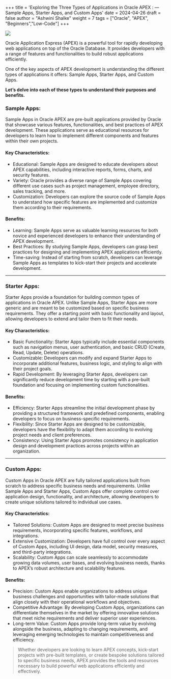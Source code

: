 +++
title = 'Exploring the Three Types of Applications in Oracle APEX : — Sample Apps, Starter Apps, and Custom Apps'
date = 2024-04-26
draft = false
author = "Ashwini Shalke"
weight = 7
tags = ["Oracle", "APEX", "Beginners","Low-Code"]
+++



![](https://cdn-images-1.medium.com/max/2400/1*dcWWQpfQwuJo9WWk2CWlMQ.png)

Oracle Application Express (APEX) is a powerful tool for rapidly developing web applications on top of the Oracle Database. It provides developers with a range of features and functionalities to build robust applications efficiently.

One of the key aspects of APEX development is understanding the different types of applications it offers: Sample Apps, Starter Apps, and Custom Apps.

**Let’s delve into each of these types to understand their purposes and benefits.**

### Sample Apps:

Sample Apps in Oracle APEX are pre-built applications provided by Oracle that showcase various features, functionalities, and best practices of APEX development. These applications serve as educational resources for developers to learn how to implement different components and features within their own projects.

#### Key Characteristics:

*   Educational: Sample Apps are designed to educate developers about APEX capabilities, including interactive reports, forms, charts, and security features.
*   Variety: Oracle provides a diverse range of Sample Apps covering different use cases such as project management, employee directory, sales tracking, and more.
*   Customization: Developers can explore the source code of Sample Apps to understand how specific features are implemented and customize them according to their requirements.

#### Benefits:

*   Learning: Sample Apps serve as valuable learning resources for both novice and experienced developers to enhance their understanding of APEX development.
*   Best Practices: By studying Sample Apps, developers can grasp best practices for designing and implementing APEX applications efficiently.
*   Time-saving: Instead of starting from scratch, developers can leverage Sample Apps as templates to kick-start their projects and accelerate development.

---

### Starter Apps:

Starter Apps provide a foundation for building common types of applications in Oracle APEX. Unlike Sample Apps, Starter Apps are more generic and are meant to be customized based on specific business requirements. They offer a starting point with basic functionality and layout, allowing developers to extend and tailor them to fit their needs.

#### Key Characteristics:

*   Basic Functionality: Starter Apps typically include essential components such as navigation menus, user authentication, and basic CRUD (Create, Read, Update, Delete) operations.
*   Customizable: Developers can modify and expand Starter Apps to incorporate additional features, business logic, and styling to align with their project goals.
*   Rapid Development: By leveraging Starter Apps, developers can significantly reduce development time by starting with a pre-built foundation and focusing on implementing custom functionalities.

#### Benefits:

*   Efficiency: Starter Apps streamline the initial development phase by providing a structured framework and predefined components, enabling developers to focus on business-specific requirements.
*   Flexibility: Since Starter Apps are designed to be customizable, developers have the flexibility to adapt them according to evolving project needs and client preferences.
*   Consistency: Using Starter Apps promotes consistency in application design and development practices across projects within an organization.

---

### Custom Apps:

Custom Apps in Oracle APEX are fully tailored applications built from scratch to address specific business needs and requirements. Unlike Sample Apps and Starter Apps, Custom Apps offer complete control over application design, functionality, and architecture, allowing developers to create unique solutions tailored to individual use cases.

#### Key Characteristics:

*   Tailored Solutions: Custom Apps are designed to meet precise business requirements, incorporating specific features, workflows, and integrations.
*   Extensive Customization: Developers have full control over every aspect of Custom Apps, including UI design, data model, security measures, and third-party integrations.
*   Scalability: Custom Apps can scale seamlessly to accommodate growing data volumes, user bases, and evolving business needs, thanks to APEX’s robust architecture and scalability features.

#### Benefits:

*   Precision: Custom Apps enable organizations to address unique business challenges and opportunities with tailor-made solutions that align closely with their operational workflows and objectives.
*   Competitive Advantage: By developing Custom Apps, organizations can differentiate themselves in the market by offering innovative solutions that meet niche requirements and deliver superior user experiences.
*   Long-term Value: Custom Apps provide long-term value by evolving alongside the business, adapting to changing requirements, and leveraging emerging technologies to maintain competitiveness and efficiency.

> Whether developers are looking to learn APEX concepts, kick-start projects with pre-built templates, or create bespoke solutions tailored to specific business needs, APEX provides the tools and resources necessary to build powerful web applications efficiently and effectively.

